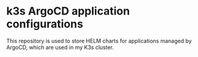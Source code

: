 # k3s ArgoCD application configurations

This repository is used to store HELM charts for applications managed by ArgoCD, which are used in my K3s cluster.
